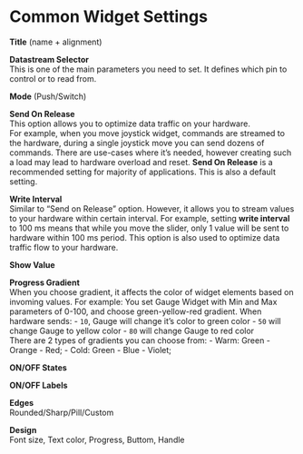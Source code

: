 # Common Widget Settings

**Title** \(name + alignment\)

**Datastream Selector**  
This is one of the main parameters you need to set. It defines which pin to control or to read from.

**Mode** \(Push/Switch\)

**Send On Release**  
This option allows you to optimize data traffic on your hardware.  
For example, when you move joystick widget, commands are streamed to the hardware, during a single joystick move you can send dozens of commands. There are use-cases where it’s needed, however creating such a load may lead to hardware overload and reset. **Send On Release** is a recommended setting for majority of applications. This is also a default setting.

**Write Interval**  
Similar to “Send on Release” option. However, it allows you to stream values to your hardware within certain interval. For example, setting **write interval** to 100 ms means that while you move the slider, only 1 value will be sent to hardware within 100 ms period. This option is also used to optimize data traffic flow to your hardware.

**Show Value**  


**Progress Gradient**  
When you choose gradient, it affects the color of widget elements based on invoming values. For example: You set Gauge Widget with Min and Max parameters of 0-100, and choose green-yellow-red gradient. When hardware sends: - `10`, Gauge will change it’s color to green color - `50` will change Gauge to yellow color - `80` will change Gauge to red color  
There are 2 types of gradients you can choose from: - Warm: Green - Orange - Red; - Cold: Green - Blue - Violet;

**ON/OFF States**

**ON/OFF Labels**

**Edges**  
Rounded/Sharp/Pill/Custom

**Design**  
Font size, Text color, Progress, Buttom, Handle  
  


